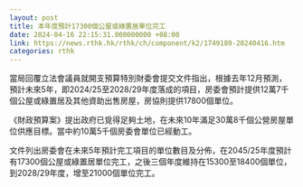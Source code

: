 ```yaml
---
layout: post
title: 本年度預計17300個公屋或綠置居單位完工　
date: 2024-04-16 22:15:31.000000000 +08:00
link: https://news.rthk.hk/rthk/ch/component/k2/1749189-20240416.htm
categories: rthk
---
```


當局回覆立法會議員就開支預算特別財委會提交文件指出，根據去年12月預測，預計未來5年，即2024/25至2028/29年度落成的項目，房委會預計提供12萬7千個公屋或綠置居及其他資助出售房屋，房協則提供17800個單位。

《財政預算案》提出政府已覓得足夠土地，在未來10年滿足30萬8千個公營房屋單位供應目標。當中約10萬5千個房委會單位已經動工。

文件列出房委會在未來5年預計完工項目的單位數目及分佈，在2045/25年度預計有17300個公屋或綠置居單位完工，之後三個年度維持在15300至18400個單位，到2028/29年度，增至21000個單位完工。
